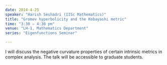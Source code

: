 ```yaml
---
date: 2014-4-25
speaker: "Harish Seshadri (IISc Mathematics)"
title: "Gromov hyperbolicity and the Kobayashi metric"
time: "3:30 – 4:30 pm" 
venue: "LH-1, Mathematics Department"
series: "Eigenfunctions Seminar"

---
```


I will discuss the negative curvature properties of certain
intrinsic metrics in complex analysis. The talk will be accessible to
graduate students.
